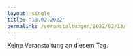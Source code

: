 ```yaml
---
layout: single
title: "13.02.2022"
permalink: /veranstaltungen/2022/02/13/
---
```


Keine Veranstaltung an diesem Tag.
